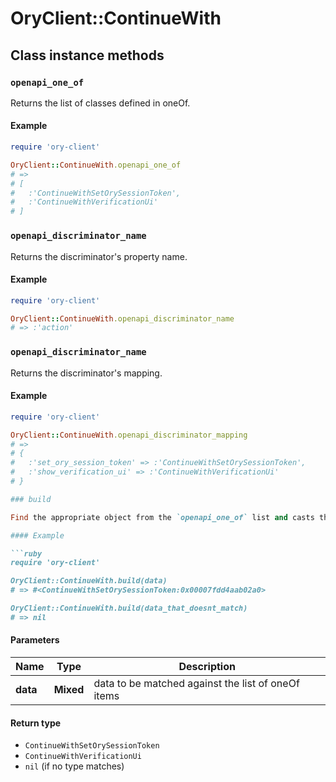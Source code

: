 # OryClient::ContinueWith

## Class instance methods

### `openapi_one_of`

Returns the list of classes defined in oneOf.

#### Example

```ruby
require 'ory-client'

OryClient::ContinueWith.openapi_one_of
# =>
# [
#   :'ContinueWithSetOrySessionToken',
#   :'ContinueWithVerificationUi'
# ]
```

### `openapi_discriminator_name`

Returns the discriminator's property name.

#### Example

```ruby
require 'ory-client'

OryClient::ContinueWith.openapi_discriminator_name
# => :'action'
```

### `openapi_discriminator_name`

Returns the discriminator's mapping.

#### Example

```ruby
require 'ory-client'

OryClient::ContinueWith.openapi_discriminator_mapping
# =>
# {
#   :'set_ory_session_token' => :'ContinueWithSetOrySessionToken',
#   :'show_verification_ui' => :'ContinueWithVerificationUi'
# }

### build

Find the appropriate object from the `openapi_one_of` list and casts the data into it.

#### Example

```ruby
require 'ory-client'

OryClient::ContinueWith.build(data)
# => #<ContinueWithSetOrySessionToken:0x00007fdd4aab02a0>

OryClient::ContinueWith.build(data_that_doesnt_match)
# => nil
```

#### Parameters

| Name | Type | Description |
| ---- | ---- | ----------- |
| **data** | **Mixed** | data to be matched against the list of oneOf items |

#### Return type

- `ContinueWithSetOrySessionToken`
- `ContinueWithVerificationUi`
- `nil` (if no type matches)

